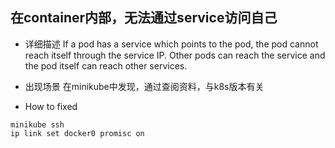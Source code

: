 ## 在container内部，无法通过service访问自己
* 详细描述
If a pod has a service which points to the pod, the pod cannot reach itself through the 
service IP. Other pods can reach the service and the pod itself can reach other services.

* 出现场景
在minikube中发现，通过查阅资料，与k8s版本有关

* How to fixed
```shell
minikube ssh
ip link set docker0 promisc on
```
